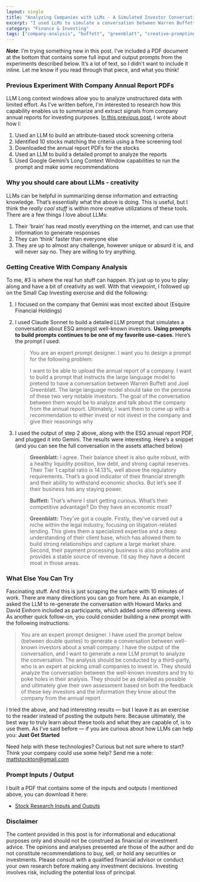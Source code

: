 ```yaml
---
layout: single
title: "Analyzing Companies with LLMs - A Simulated Investor Conversation"
excerpt: "I used LLMs to simulate a conversation between Warren Buffett and Joel Greenblatt analyzing a company's annual report. The results were fascinating — and just a glimpse of what's possible with creative prompting. Full inputs and outputs included."
category: "Finance & Investing"
tags: ["company-analysis", "buffett", "greenblatt", "creative-prompting", "investment-research"]
---
```

***Note***: I’m trying something new in this post. I’ve included a PDF document at the bottom that contains some full input and output prompts from the experiments described below. It’s a lot of text, so I didn’t want to include it inline. Let me know if you read through that piece, and what you think!

### Previous Experiment With Company Annual Report PDFs

LLM Long context windows allow you to analyze unstructured data with limited effort. As I’ve written before, I'm interested to research how this capability enables us to summarize and extract signals from company annual reports for investing purposes. [In this previous post](/2024/08/13/gemini-long-context-window.html), I wrote about how I:

1. Used an LLM to build an attribute-based stock screening criteria
2. Identified 10 stocks matching the criteria using a free screening tool
3. Downloaded the annual report PDFs for the stocks
4. Used an LLM to build a detailed prompt to analyze the reports
5. Used Google Gemini’s Long Context Window capabilities to run the prompt and make some recommendations

### Why you should care about LLMs - creativity

LLMs can be helpful in summarizing dense information and extracting knowledge. That’s essentially what the above is doing. This is useful, but I think the *really cool stuff* is within more creative utilizations of these tools. There are a few things I love about LLMs:

1. Their ‘brain’ has read mostly everything on the internet, and can use that information to generate responses
2. They can ‘think’ faster than everyone else
3. They are up to almost any challenge, however unique or absurd it is, and will never say no. They are willing to try anything.

### Getting Creative With Company Analysis

To me, #3 is where the real fun stuff can happen. It’s just up to you to play along and have a bit of creativity as well. With that viewpoint, I followed up on the Small Cap Investing exercise and did the following:

1. I focused on the company that Gemini was most excited about (Esquire Financial Holdings)
2. I used Claude Sonnet to build a detailed LLM prompt that simulates a conversation about ESQ amongst well-known investors. **Using prompts to build prompts continues to be one of my favorite use-cases**. Here’s the prompt I used:
    
    > You are an expert prompt designer. I want you to design a prompt for the following problem:
    > 
    > I want to be able to upload the annual report of a company. I want to build a prompt that instructs the large language model to pretend to have a conversation between Warren Buffett and Joel Greenblatt. The large language model should take on the persona of these two very notable investors. The goal of the conversation between them would be to analyze and talk about the company from the annual report. Ultimately, I want them to come up with a recommendation to either invest or not invest in the company and give their reasonings why

3. I used the output of step 2 above, along with the ESQ annual report PDF, and plugged it into Gemini. The results were interesting. Here’s a snippet (and you can see the full conversation in the assets attached below)
    
    > **Greenblatt:** I agree. Their balance sheet is also quite robust, with a healthy liquidity position, low debt, and strong capital reserves. Their Tier 1 capital ratio is 14.13%, well above the regulatory requirements. That’s a good indicator of their financial strength and their ability to withstand economic shocks. But let’s see if their business has any staying power.
    > 
    > **Buffett:** That’s where I start getting curious. What’s their competitive advantage? Do they have an economic moat?
    > 
    > **Greenblatt:** They’ve got a couple. Firstly, they’ve carved out a niche within the legal industry, focusing on litigation-related lending. This gives them a specialized expertise and a deep understanding of their client base, which has allowed them to build strong relationships and capture a large market share. Second, their payment processing business is also profitable and provides a stable source of revenue. I’d say they have a decent moat in those areas.
    > 

### What Else You Can Try

Fascinating stuff. And this is just scraping the surface with 10 minutes of work. There are many directions you can go from here. As an example, I asked the LLM to re-generate the conversation with Howard Marks and David Einhorn included as participants, which added some differeing views. As another quick follow-on, you could consider building a new prompt with the following instructions:

>You are an expert prompt designer. I have used the prompt below (between double quotes) to generate a conversation between well-known investors about a small company. I have the output of the conversation, and I want to generate a new LLM prompt to analyze the conversation. The analysis should be conducted by a third-party, who is an expert at picking small companies to invest in. They should analyze the conversation between the well-known investors and try to poke holes in their analysis. They should be as detailed as possible and ultimately give their own assessment based on both the feedback of these key investors and the information they know about the company from the annual report

I tried the above, and had interesting results — but I leave it as an exercise to the reader instead of posting the outputs here. Because ultimately, the best way to truly learn about these tools and what they are capable of, is to use them. As I’ve said before — if you are curious about how LLMs can help you: **Just Get Started**

Need help with these technologies? Curious but not sure where to start? Think your company could use some help? Send me a note: mattstockton@gmail.com

### Prompt Inputs / Output

I built a PDF that contains some of the inputs and outputs I mentioned above, you can download it here:
- [Stock Research Inputs and Ouputs](/docs/assets/pdfs/stock_research_llm_inputs_outputs.pdf)

### Disclaimer

The content provided in this post is for informational and educational purposes only and should not be construed as financial or investment advice. The opinions and analyses presented are those of the author and do not constitute recommendations to buy, sell, or hold any securities or investments. Please consult with a qualified financial advisor or conduct your own research before making any investment decisions. Investing involves risk, including the potential loss of principal.